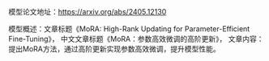 模型论文地址：https://arxiv.org/abs/2405.12130

模型概述：文章标题《MoRA: High-Rank Updating for Parameter-Efficient Fine-Tuning》，
中文文章标题《MoRA：参数高效微调的高阶更新》，
文章内容：提出MoRA方法，通过高阶更新实现参数高效微调，提升模型性能。
